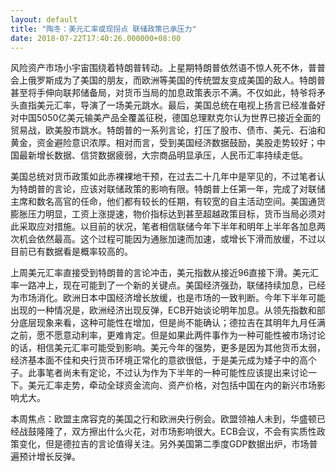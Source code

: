 ```yaml
---
layout: default
title: "陶冬：美元汇率或现拐点 联储政策已承压力"
date: 2018-07-22T17:40:26.000000+08:00
---
```


风险资产市场小宇宙围绕着特朗普转动。上星期特朗普依然语不惊人死不休，普普会上俄罗斯成为了美国的朋友，而欧洲等美国的传统盟友变成美国的敌人。特朗普甚至将手伸向联邦储备局，对货币当局的加息政策表示不满。不仅如此，特爷将矛头直指美元汇率，导演了一场美元跳水。最后，美国总统在电视上扬言已经准备好对中国5050亿美元输美产品全覆盖征税，德国总理默克尔认为世界已接近全面的贸易战，欧美股市跳水。特朗普的一系列言论，打压了股市、债市、美元、石油和黄金，资金避险意识浓厚。相对而言，受到美国经济数据鼓励，美股走势较好；中国最新增长数据、信贷数据疲弱，大宗商品明显承压，人民币汇率持续走低。

美国总统对货币政策如此赤裸裸地干预，在过去二十几年中是罕见的，不过笔者认为特朗普的言论，应该对联储政策的影响有限。特朗普上任第一年，完成了对联储主席和数名高官的任命，他们都有较长的任期，有较宽的自主活动空间。美国通货膨胀压力明显，工资上涨提速，物价指标达到甚至超越政策目标，货币当局必须对此采取应对措施。以目前的状况，笔者相信联储今年下半年和明年上半年各加息两次机会依然最高。这个过程可能因为通胀加速而加速，或增长下滑而放缓，不过以目前已有数据看是概率较高的。

上周美元汇率直接受到特朗普的言论冲击，美元指数从接近96直接下滑。美元汇率一路冲上，现在可能到了一个新的关键点。美国经济强劲，联储持续加息，已经为市场消化。欧洲日本中国经济增长放缓，也是市场的一致判断。今年下半年可能出现的一种情况是，欧洲经济出现反弹，ECB开始谈论明年加息。从领先指数和部分底层现象来看，这种可能性在增加，但是尚不能确认；德拉吉在其明年九月任满之前，愿不愿意动利率，更难肯定。但是如果此两件事作为一种可能性被市场讨论的话，相信美元汇率可能受到影响。美元今年的强势，更多是因为其他货币太弱，经济基本面不佳和央行货币环境正常化的意欲很低，于是美元成为矮子中的高个子。此事笔者尚未有定论，不过认为作为下半年的一种可能性应该提出来讨论一下。美元汇率走势，牵动全球资金流向、资产价格，对包括中国在内的新兴市场影响尤大。

本周焦点：欧盟主席容克的美国之行和欧洲央行例会。欧盟领袖人未到，华盛顿已经战鼓隆隆了，双方擦出什么火花，对市场影响很大。ECB会议，不会有实质性政策变化，但是德拉吉的言论值得关注。另外美国第二季度GDP数据出炉，市场普遍预计增长反弹。

